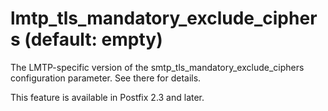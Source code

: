 # lmtp_tls_mandatory_exclude_ciphers (default: empty)
 The LMTP-specific version of the smtp\_tls\_mandatory\_exclude\_ciphers
configuration parameter. See there for details. 


 This feature is available in Postfix 2.3 and later. 



